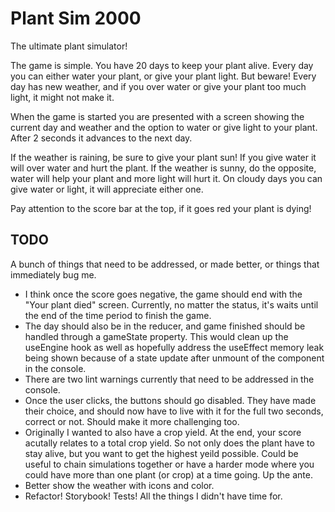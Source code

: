 # Plant Sim 2000

The ultimate plant simulator!

The game is simple. You have 20 days to keep your plant alive. Every day you can either water your
plant, or give your plant light. But beware! Every day has new weather, and if you over water
or give your plant too much light, it might not make it.

When the game is started you are presented with a screen showing the current day and weather and the
option to water or give light to your plant. After 2 seconds it advances to the next day.

If the weather is raining, be sure to give your plant sun! If you give water it will over water and
hurt the plant. If the weather is sunny, do the opposite, water will help your plant and more light
will hurt it. On cloudy days you can give water or light, it will appreciate either one.

Pay attention to the score bar at the top, if it goes red your plant is dying!

## TODO

A bunch of things that need to be addressed, or made better, or things that immediately bug me.

- I think once the score goes negative, the game should end with the "Your plant died" screen.
  Currently, no matter the status, it's waits until the end of the time period to finish the game.
- The day should also be in the reducer, and game finished should be handled through a gameState
  property. This would clean up the useEngine hook as well as hopefully address the useEffect
  memory leak being shown because of a state update after unmount of the component in the console.
- There are two lint warnings currently that need to be addressed in the console.
- Once the user clicks, the buttons should go disabled. They have made their choice, and should now
  have to live with it for the full two seconds, correct or not. Should make it more challenging too.
- Originally I wanted to also have a crop yield. At the end, your score acutally relates to a total
  crop yield. So not only does the plant have to stay alive, but you want to get the highest yeild
  possible. Could be useful to chain simulations together or have a harder mode where you could have
  more than one plant (or crop) at a time going. Up the ante.
- Better show the weather with icons and color.
- Refactor! Storybook! Tests! All the things I didn't have time for.
